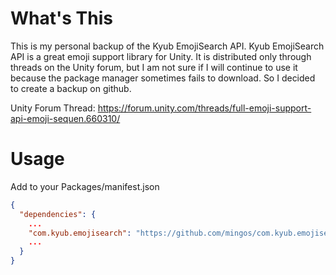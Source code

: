 # What's This

This is my personal backup of the Kyub EmojiSearch API.
Kyub EmojiSearch API is a great emoji support library for Unity.
It is distributed only through threads on the Unity forum, but I am not sure if I will continue to use it because the package manager sometimes fails to download.
So I decided to create a backup on github.

Unity Forum Thread:
https://forum.unity.com/threads/full-emoji-support-api-emoji-sequen.660310/

# Usage

Add to your Packages/manifest.json

```json
{
  "dependencies": {
    ...
    "com.kyub.emojisearch": "https://github.com/mingos/com.kyub.emojisearch.git?path=/Assets/KyubEmojiSearchAPI",
    ...
  }
}
```  